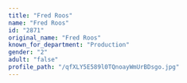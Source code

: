 ```yaml
---
title: "Fred Roos"
name: "Fred Roos"
id: "2871"
original_name: "Fred Roos"
known_for_department: "Production"
gender: "2"
adult: "false"
profile_path: "/qfXLY5E589l0TQnoayWmUrBDsgo.jpg"
---
```

